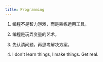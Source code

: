 ```yaml
---
title: Programming
---
```


1. 编程不是智力游戏，而是熟练运用工具。

2. 编程是玩弄变量的艺术。

3. 先认清问题，再思考解决方案。

4. I don't learn things, I make things. Get real.

